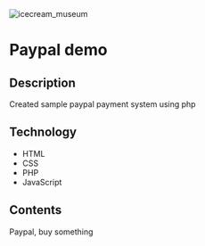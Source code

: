 <img src="https://www.paypal.com/webapps/mpp/paypal-popup?v=3&s=200" title="icecream_museum" alt="icecream_museum">

# Paypal demo

## Description
Created sample paypal payment system using php

## Technology

- HTML
- CSS
- PHP
- JavaScript

## Contents
Paypal, buy something
